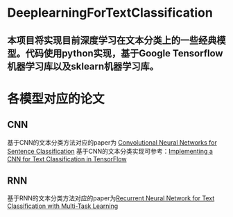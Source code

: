 # DeeplearningForTextClassification
  本项目将实现目前深度学习在文本分类上的一些经典模型。代码使用python实现，基于Google Tensorflow机器学习库以及sklearn机器学习库。
---
# 各模型对应的论文
## CNN
  
  基于CNN的文本分类方法对应的paper为 [Convolutional Neural Networks for Sentence Classification](https://arxiv.org/abs/1408.5882)
  基于CNN的文本分类实现可参考：[Implementing a CNN for Text Classification in TensorFlow](http://www.wildml.com/2015/12/implementing-a-cnn-for-text-classification-in-tensorflow/)
  

## RNN
  
  基于RNN的文本分类方法对应的paper为[Recurrent Neural Network for Text Classification with Multi-Task Learning](https://www.ijcai.org/Proceedings/16/Papers/408.pdf)
  
